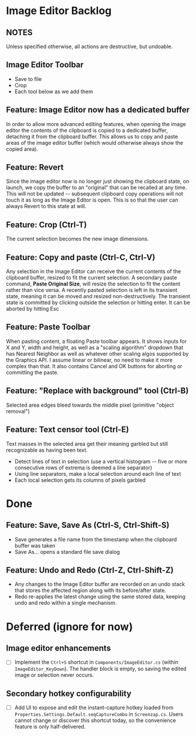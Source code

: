 # Image Editor Backlog

## NOTES

Unless specified otherwise, all actions are destructive, but undoable.

## Image Editor Toolbar

- Save to file
- Crop
- Each tool below as we add them

## Feature: Image Editor now has a dedicated buffer

In order to allow more advanced editing features, when opening the image editor the contents of the clipboard is copied to a dedicated buffer, detaching it from the clipboard buffer. This allows us to copy and paste areas of the image editor buffer (which would otherwise always show the copied area).

## Feature: Revert

Since the image editor now is no longer just showing the clipboard state, on launch, we copy the buffer to an "original" that can be recalled at any time. This will not be updated -- subsequent clipboard copy operations will not touch it as long as the Image Editor is open. This is so that the user can always Revert to this state at will.

## Feature: Crop (Ctrl-T)

The current selection becomes the new image dimensions.

## Feature: Copy and paste (Ctrl-C, Ctrl-V)

Any selection in the Image Editor can receive the current contents of the clipboard buffer, resized to fit the current selection. A secondary paste command, **Paste Original Size**, will resize the selection to fit the content rather than vice versa. A recently pasted selection is left in its transient state, meaning it can be moved and resized non-destructively. The transient state is committed by clicking outside the selection or hitting enter. It can be aborted by hitting Esc

## Feature: Paste Toolbar

When pasting content, a floating Paste toolbar appears. It shows inputs for X and Y, width and height, as well as a "scaling algorithm" dropdown that has Nearest Neighbor as well as whatever other scaling algos supported by the Graphics API. I assume linear or bilinear, no need to make it more complex than that. It also contains Cancel and OK buttons for aborting or committing the paste.

## Feature: "Replace with background" tool (Ctrl-B)

Selected area edges bleed towards the middle pixel (primitive "object removal")

## Feature: Text censor tool (Ctrl-E)

Text masses in the selected area get their meaning garbled but still recognizable as having been text.

- Detect lines of text in selection (use a vertical histogram -- five or more consecutive rows of extrema is deemed a line separator)
- Using line separators, make a local selection around each line of text
- Each local selection gets its columns of pixels garbled

# Done

## Feature: Save, Save As (Ctrl-S, Ctrl-Shift-S)

- Save generates a file name from the timestamp when the clipboard buffer was taken
- Save As... opens a standard file save dialog

## Feature: Undo and Redo (Ctrl-Z, Ctrl-Shift-Z)

- Any changes to the Image Editor buffer are recorded on an undo stack that stores the affected region along with its before/after state.
- Redo re-applies the latest change using the same stored data, keeping undo and redo within a single mechanism.

# Deferred (ignore for now)

## Image editor enhancements

- [ ] Implement the `Ctrl+S` shortcut in `Components/ImageEditor.cs` (within `ImageEditor_KeyDown`). The handler block is empty, so saving the edited image or selection never occurs.

## Secondary hotkey configurability

- [ ] Add UI to expose and edit the instant-capture hotkey loaded from `Properties.Settings.Default.seqCaptureCombo` in `Screenzap.cs`. Users cannot change or discover this shortcut today, so the convenience feature is only half-delivered.
